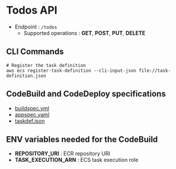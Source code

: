 # Todos API

- Endpoint : `/todos`
  - Supported operations : **GET**, **POST**, **PUT**, **DELETE**

## CLI Commands

```
# Register the task definition
aws ecs register-task-definition --cli-input-json file://task-definition.json
```

## CodeBuild and CodeDeploy specifications
* [buildspec.yml](buildspec.yml)
* [appspec.yaml](appspec.yaml)
* [taskdef.json](taskdef.json)

## ENV variables needed for the CodeBuild
* **REPOSITORY_URI** : ECR repository URI
* **TASK_EXECUTION_ARN** : ECS task execution role
